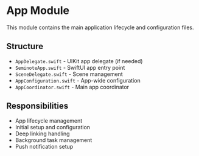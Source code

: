 # App Module

This module contains the main application lifecycle and configuration files.

## Structure

- `AppDelegate.swift` - UIKit app delegate (if needed)
- `SeminoteApp.swift` - SwiftUI app entry point
- `SceneDelegate.swift` - Scene management
- `AppConfiguration.swift` - App-wide configuration
- `AppCoordinator.swift` - Main app coordinator

## Responsibilities

- App lifecycle management
- Initial setup and configuration
- Deep linking handling
- Background task management
- Push notification setup

